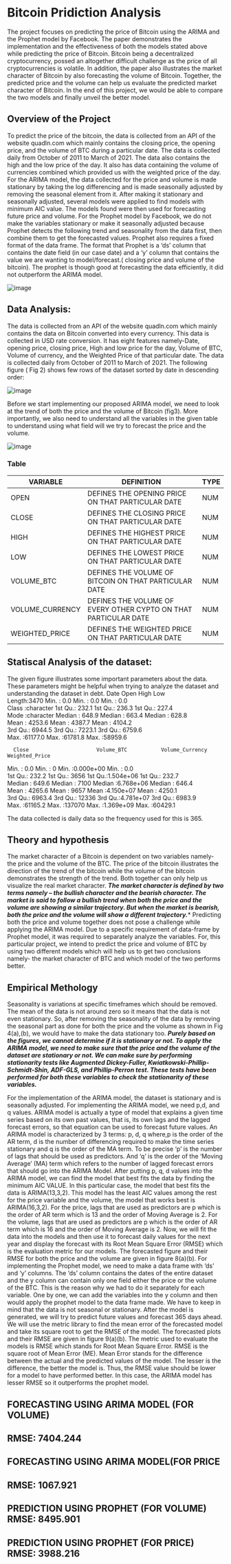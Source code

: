 # Bitcoin Pridiction Analysis

The project focuses on predicting the price of Bitcoin using the ARIMA and the Prophet model by Facebook. The paper demonstrates the implementation and the effectiveness of both the models stated above while predicting the price of Bitcoin. Bitcoin being a decentralized cryptocurrency, possed an altogether difficult challenge as the price of all cryptocurrencies is volatile. In addition, the paper also illustrates the market character of Bitcoin by also forecasting the volume of Bitcoin. Together, the predicted price and the volume can help us evaluate the predicted market character of Bitcoin. In the end of this project, we would be able to compare the two models and finally unveil the better model.

## Overview of the Project
To predict the price of the bitcoin, the data is collected from an API of the website quadln.com which mainly contains the closing price, the opening price, and the volume of BTC during a particular date. The data is collected daily from October of 2011 to March of 2021. The data also contains the high and the low price of the day. It also has data containing the volume of currencies combined which provided us with the weighted price of the day.
For the ARIMA  model, the data collected for the price and volume is made stationary by taking the log differencing and is made seasonally adjusted by removing the seasonal element from it. After making it stationary and seasonally adjusted, several models were applied to find models with minimum AIC value. The models found were then used for forecasting future price and volume. For the Prophet model by Facebook, we do not make the variables stationary or make it seasonally adjusted because Prophet detects the following trend and seasonality from the data first, then combine them to get the forecasted values. Prophet also requires a fixed format of the data frame. The format that Prophet is a ‘ds’ column that contains the date field (in our case date) and a ‘y’ column that contains the value we are wanting to model/forecast.( closing price and volume of the bitcoin). The prophet is though good at forecasting the data efficiently, it did not outperform the ARIMA model. 

![image](https://user-images.githubusercontent.com/38343820/173659246-cd9bb1d6-7bae-4602-8956-5cc5daf8e5d1.png)

## Data Analysis:
The data is collected from an API of the website quadln.com which mainly contains the data on Bitcoin converted into every currency. This data is collected in USD rate conversion. It has eight features namely-Date, opening price, closing price,  High and low price for the day, Volume of BTC, Volume of currency, and the Weighted Price of that particular date. The data is collected daily from October of 2011 to March of 2021. The following figure ( Fig 2)  shows few rows of the dataset sorted by date in descending order:

![image](https://user-images.githubusercontent.com/38343820/173659709-8abfdcbe-d422-438d-9f64-d892318817af.png)

Before we start implementing our proposed ARIMA model, we need to look at the trend of both the price and the volume of  Bitcoin (fig3). More importantly, we also need to understand all the variables in the given table to understand using what field will we try to forecast the price and the volume.

![image](https://user-images.githubusercontent.com/38343820/173659850-52476102-0a94-430a-aed5-1be376c8ee64.png)

### Table
|  VARIABLE   |    DEFINITION    | TYPE    |  
|-----------------|-----------------| -----------------| 
|     OPEN             | DEFINES THE OPENING PRICE ON THAT PARTICULAR DATE                | NUM| 
|     CLOSE            | DEFINES THE CLOSING PRICE ON THAT PARTICULAR DATE                | NUM| 
|     HIGH             | DEFINES THE HIGHEST PRICE ON THAT PARTICULAR DATE                | NUM| 
|     LOW              | DEFINES THE LOWEST PRICE ON THAT PARTICULAR DATE                 | NUM| 
|    VOLUME_BTC        | DEFINES THE VOLUME OF BITCOIN ON THAT PARTICULAR DATE            | NUM|
|  VOLUME_CURRENCY     | DEFINES THE VOLUME OF EVERY OTHER CYPTO ON THAT PARTICULAR DATE  | NUM| 
|  WEIGHTED_PRICE      | DEFINES THE WEIGHTED PRICE ON THAT PARTICULAR DATE               | NUM|

## Statiscal Analysis of the dataset:

The given figure illustrates some important parameters about the data. These parameters might be helpful when trying to analyze the dataset and understanding the dataset in debt.
Date                          Open                    High                   Low         
 Length:3470            Min.   :    0.0          Min.   :    0.0       Min.   :    0.0  
 Class :character       1st Qu.:  232.1         1st Qu.:  236.3        1st Qu.:  227.4  
 Mode  :character       Median :  648.9         Median :  663.4        Median :  628.8  
                        Mean   : 4253.6         Mean   : 4387.7        Mean   : 4104.2  
                        3rd Qu.: 6944.5         3rd Qu.: 7223.1        3rd Qu.: 6759.6  
                        Max.   :61177.0         Max.   :61781.8        Max.   :58959.6  

      Close                      Volume_BTC           Volume_Currency        Weighted_Price   
 Min.   :    0.0            Min.   :     0          Min.   :0.000e+00       Min.   :    0.0  
 1st Qu.:  232.2            1st Qu.:  3656          1st Qu.:1.504e+06       1st Qu.:  232.7  
 Median :  649.6            Median :  7100          Median :6.768e+06       Median :  646.4  
 Mean   : 4265.6            Mean   :  9657          Mean   :4.150e+07       Mean   : 4250.1  
 3rd Qu.: 6963.4            3rd Qu.: 12336          3rd Qu.:4.781e+07       3rd Qu.: 6983.9  
 Max.   :61165.2            Max.   :137070          Max.   :1.369e+09        Max.   :60429.1  

The data collected is daily data so the frequency used for this is 365.

## Theory and hypothesis

The market character of a Bitcoin is dependent on two variables namely- the price and the volume of the BTC. The price of the bitcoin illustrates the direction of the trend of the bitcoin while the volume of the bitcoin demonstrates the strength of the trend. Both together can only help us visualize the real market character. ***The market character is defined by two terms namely – the bullish character and the bearish character. The market is said to follow a bullish trend when both the price and the volume are showing a similar trajectory. But when the market is bearish, both the price and the volume will show a different trajectory.****
        Predicting both the price and volume together does not pose a challenge while applying the ARIMA model. Due to a specific requirement of data-frame by Prophet model, it was required to separately analyze the variables.
       For, this particular project, we intend to predict the price and volume of BTC by using two different models which will help us to get two conclusions namely- the market character of BTC and which model of the two performs better.

## Empirical Methology


Seasonality is variations at specific timeframes which should be removed. The mean of the data is not around zero so it means that the data is not even stationary. So, after removing the seasonality of the data by removing the seasonal part as done for both the price and the volume as shown in Fig 4(a),(b), we would have to make the data stationary too.
           ***Purely based on the figures, we cannot determine if it is stationary or not. To apply the ARIMA model, we need to make sure that the price and the volume of the dataset are stationary or not. We can make sure by performing stationarity tests like Augmented Dickey-Fuller, Kwiatkowski-Phillip-Schmidt-Shin, ADF-GLS, and Phillip-Perron test. These tests have been performed for both these variables to check the stationarity of these variables.***

 For the implementation of the ARIMA model, the dataset is stationary and is seasonally adjusted. For implementing the ARIMA model, we need p,d, and q values. ARIMA model is actually a type of model that explains a given time series based on its own past values, that is, its own lags and the lagged forecast errors, so that equation can be used to forecast future values. An ARIMA model is characterized by 3 terms: p, d, q where,p is the order of the AR term, d is the number of differencing required to make the time series stationary and q is the order of the MA term. To be precise ‘p’  is the number of lags that should be used as predictors. And ‘q’ is the order of the ‘Moving Average’ (MA) term which refers to the number of lagged forecast errors that should go into the ARIMA Model. After putting p, q, d values into the ARIMA model, we can find the model that best fits the data by finding the minimum AIC VALUE. In this particular case, the model that best fits the data is ARIMA(13,3,2). This model has the least AIC values among the rest for the price variable and the volume, the model that works best is ARIMA(16,3,2). For the price, lags that are used as predictors are p which is the order of AR term which is 13 and the order of Moving Average is 2. For the volume, lags that are used as predictors are p which is the order of AR term which is 16 and the order of Moving Average is 2. Now, we will fit the data into the models and then use it to forecast daily values for the next year and display the forecast with its Root Mean Square Error (RMSE) which is the evaluation metric for our models. The forecasted figure and their RMSE for both the price and the volume are given in figure 8(a)(b).
       For implementing the Prophet model, we need to make a data frame with ‘ds’ and  ‘y’ columns. The ‘ds’ column contains the dates of the entire dataset and the y column can contain only one field either the price or the volume of the BTC. This is the reason why we had to do it separately for each variable. One by one, we can add the variables into the y column and then would apply the prophet model to the data frame made. We have to keep in mind that the data is not seasonal or stationary. After the model is generated, we will try to predict future values and forecast 365 days ahead. We will use the metric library to find the mean error of the forecasted model and take its square root to get the RMSE of the model. The forecasted plots and their RMSE are given in figure 9(a)(b).
       The metric used to evaluate the models is RMSE which stands for Root Mean Square Error. RMSE is the square root of Mean Error (ME). Mean Error stands for the difference between the actual and the predicted values of the model. The lesser is the difference, the better the model is. Thus, the RMSE value should be lower for a model to have performed better. In this case, the ARIMA model has lesser RMSE so it outperforms the prophet model.
       
## FORECASTING USING ARIMA MODEL (FOR VOLUME)
## RMSE: 7404.244
## FORECASTING  USING ARIMA MODEL(FOR PRICE
## RMSE: 1067.921
## PREDICTION USING PROPHET (FOR VOLUME)  RMSE: 8495.901
## PREDICTION USING PROPHET (FOR PRICE) RMSE: 3988.216 
